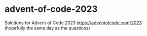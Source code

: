 # advent-of-code-2023
Solutions for Advent of Code 2023 https://adventofcode.com/2023 (hopefully the same day as the questions)
